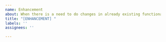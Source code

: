 ```yaml
---
name: Enhancement
about: When there is a need to do changes in already existing functionality in code
title: "[ENHANCEMENT] "
labels: ''
assignees: ''

---
```



